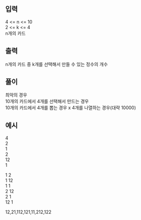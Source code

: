 ## 입력

4 <= n <= 10  
2 <= k <= 4  
n개의 카드

## 출력

n개의 카드 중 k개를 선택해서 만들 수 있는 정수의 개수

## 풀이

최악의 경우  
10개의 카드에서 4개를 선택해서 만드는 경우  
10개의 카드에서 4개를 뽑는 경우 x 4개를 나열하는 경우(대략 10000)

## 예시

4  
2  
1  
2  
12  
1

1 2  
1 12  
1 1  
2 12  
2 1  
12 1

12,21,112,121,11,212,122
